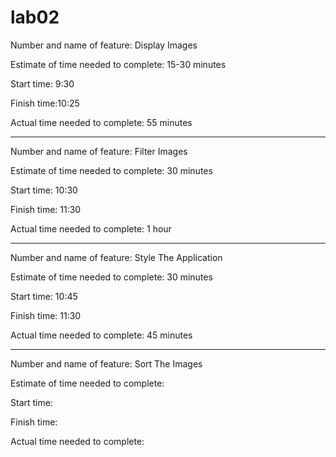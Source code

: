 # lab02

Number and name of feature: Display Images

Estimate of time needed to complete: 15-30 minutes

Start time: 9:30

Finish time:10:25

Actual time needed to complete: 55 minutes

---

Number and name of feature: Filter Images

Estimate of time needed to complete: 30 minutes

Start time: 10:30

Finish time: 11:30

Actual time needed to complete: 1 hour

---

Number and name of feature: Style The Application

Estimate of time needed to complete: 30 minutes

Start time: 10:45

Finish time: 11:30

Actual time needed to complete: 45 minutes

---

Number and name of feature: Sort The Images

Estimate of time needed to complete:

Start time:

Finish time:

Actual time needed to complete:
